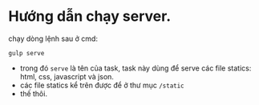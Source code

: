 <h1><strong>Hướng dẫn chạy server.</strong></h1>

chạy dòng lệnh sau ở cmd:

<code>gulp serve</code>

- trong đó <code>serve</code> là tên của task, task này dùng để serve các file statics: html, css, javascript và json.
- các file statics kể trên được để ở thư mục <code>/static</code>
- thế thôi.
